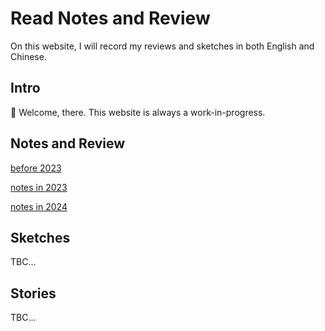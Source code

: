 # Read Notes and Review
On this website, I will record my reviews and sketches in both English and Chinese. 

## Intro
👋 Welcome, there. This website is always a work-in-progress. 

## Notes and Review
[before 2023](review/before2023.md)

[notes in 2023](review/2023notes.md)

[notes in 2024](review/2024notes.md)



## Sketches
TBC...

## Stories
TBC...

